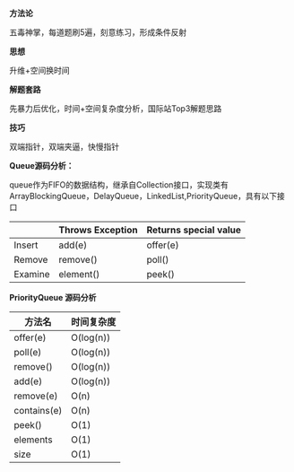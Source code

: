 **方法论**

五毒神掌，每道题刷5遍，刻意练习，形成条件反射

**思想**

升维+空间换时间

**解题套路**

先暴力后优化，时间+空间复杂度分析，国际站Top3解题思路

**技巧**

双端指针，双端夹逼，快慢指针

**Queue源码分析：**

queue作为FIFO的数据结构，继承自Collection接口，实现类有ArrayBlockingQueue，DelayQueue，LinkedList,PriorityQueue，具有以下接口

|         | Throws Exception | Returns special value |
| ------- | ---------------- | --------------------- |
| Insert  | add(e)           | offer(e)              |
| Remove  | remove()         | poll()                |
| Examine | element()        | peek()                |

**PriorityQueue 源码分析**

| 方法名      | 时间复杂度 |
| ----------- | ---------- |
| offer(e)    | O(log(n))  |
| poll(e)     | O(log(n))  |
| remove()    | O(log(n))  |
| add(e)      | O(log(n))  |
| remove(e)   | O(n)       |
| contains(e) | O(n)       |
| peek()      | O(1)       |
| elements    | O(1)       |
| size        | O(1)       |



